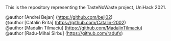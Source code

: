 This is the repository representing the TasteNoWaste project, UniHack 2021. 

@author [Andrei Bejan] (https://github.com/beji02) <br/>
@author [Catalin Brita] (https://github.com/Catalin-2002) <br/>
@author [Madalin Tilmaciu] (https://github.com/MadalinTilmaciu) <br/>
@author [Radu-Mihai Sirbu] (https://github.com/radufx) <br/>
